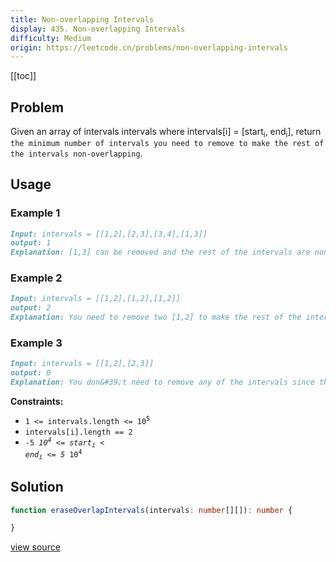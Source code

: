 ```yaml
---
title: Non-overlapping Intervals
display: 435. Non-overlapping Intervals
difficulty: Medium
origin: https://leetcode.cn/problems/non-overlapping-intervals
---
```


[[toc]]

## Problem

Given an array of intervals intervals where intervals[i] = [start<sub>i</sub>, end<sub>i</sub>], return `the minimum number of intervals you need to remove to make the rest of the intervals non-overlapping`.

## Usage

### Example 1

```md
Input: intervals = [[1,2],[2,3],[3,4],[1,3]]
output: 1
Explanation: [1,3] can be removed and the rest of the intervals are non-overlapping.
```

### Example 2

```md
Input: intervals = [[1,2],[1,2],[1,2]]
output: 2
Explanation: You need to remove two [1,2] to make the rest of the intervals non-overlapping.
```

### Example 3

```md
Input: intervals = [[1,2],[2,3]]
output: 0
Explanation: You don&#39;t need to remove any of the intervals since they&#39;re already non-overlapping.
```

**Constraints:**

- <code>1 &lt;= intervals.length &lt;= 10<sup>5</sup></code>
- <code>intervals[i].length == 2</code>
- <code>-5 *10<sup>4</sup> &lt;= start<sub>i</sub> &lt; end<sub>i</sub> &lt;= 5* 10<sup>4</sup></code>

## Solution

```ts
function eraseOverlapIntervals(intervals: number[][]): number {

}
```

[view source](https://leetcode.cn/problems/non-overlapping-intervals)
